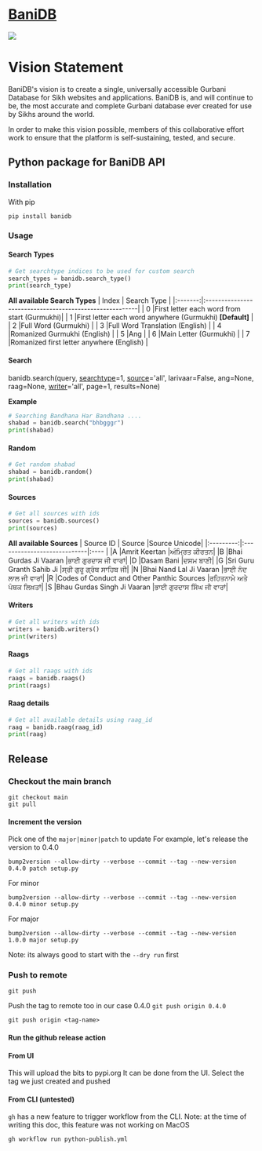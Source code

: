 # [BaniDB](https://pypi.org/user/KhalisFoundation/)
[![](bdb.svg)](http://banidb.com)

# Vision Statement

BaniDB's vision is to create a single, universally accessible Gurbani Database for Sikh websites and applications. BaniDB is, and will continue to be, the most accurate and complete Gurbani database ever created for use by Sikhs around the world.

In order to make this vision possible, members of this collaborative effort work to ensure that the platform is self-sustaining, tested, and secure.

## Python package for BaniDB API

### Installation
With pip
```
pip install banidb
```

### **Usage**

#### **Search Types**
```python
# Get searchtype indices to be used for custom search
search_types = banidb.search_type()
print(search_type)
```

**All available Search Types**
| Index   | Search Type                                             |
|:-------:|:--------------------------------------------------------|
|    0    |First letter each word from start (Gurmukhi)|
|    1    |First letter each word anywhere (Gurmukhi) **[Default]** |
|    2    |Full Word (Gurmukhi)                                     |
|    3    |Full Word Translation (English)                          |
|    4    |Romanized Gurmukhi (English)                             |
|    5    |Ang                                                      |
|    6    |Main Letter (Gurmukhi)                                   |
|    7    |Romanized first letter anywhere (English)                |


#### **Search**

banidb.search(query, [searchtype](https://github.com/MySmilingTurban/banidb-api-python/blob/docs/README.md#search-types)=1, [source](https://github.com/MySmilingTurban/banidb-api-python/blob/docs/README.md#sources)='all', larivaar=False, ang=None, raag=None, [writer](https://github.com/MySmilingTurban/banidb-api-python/blob/docs/README.md#writers)='all', page=1, results=None)


**Example**
```python
# Searching Bandhana Har Bandhana ....
shabad = banidb.search("bhbgggr")
print(shabad)
```

#### **Random**
```python
# Get random shabad
shabad = banidb.random()
print(shabad)
```

#### **Sources**
```python
# Get all sources with ids
sources = banidb.sources()
print(sources)
```
**All available Sources**
| Source ID | Source                      |Source Unicode|
|:---------:|:----------------------------|:---- |
|A          |Amrit Keertan                |ਅੰਮ੍ਰਿਤ ਕੀਰਤਨ|
|B          |Bhai Gurdas Ji Vaaran        |ਭਾਈ ਗੁਰਦਾਸ ਜੀ ਵਾਰਾਂ|
|D          |Dasam Bani                   |ਦਸਮ ਬਾਣੀ|
|G          |Sri Guru Granth Sahib Ji     |ਸ੍ਰੀ ਗੁਰੂ ਗ੍ਰੰਥ ਸਾਹਿਬ ਜੀ|
|N          |Bhai Nand Lal Ji Vaaran      |ਭਾਈ ਨੰਦ ਲਾਲ ਜੀ ਵਾਰਾਂ|
|R          |Codes of Conduct and Other Panthic Sources |ਰਹਿਤਨਾਮੇ ਅਤੇ ਪੰਥਕ ਲਿਖ਼ਤਾਂ|
|S          |Bhau Gurdas Singh Ji Vaaran  |ਭਾਈ ਗੁਰਦਾਸ ਸਿੰਘ ਜੀ ਵਾਰਾਂ|


#### **Writers**
```python
# Get all writers with ids
writers = banidb.writers()
print(writers)
```

#### **Raags**
```python
# Get all raags with ids
raags = banidb.raags()
print(raags)
```

#### **Raag details**
```python
# Get all available details using raag_id
raag = banidb.raag(raag_id)
print(raag)
```

## Release
### Checkout the main branch
``` 
git checkout main
git pull
```

#### Increment the version 

Pick one of the `major|minor|patch` to update 
For example, let's release the version to 0.4.0

```
bump2version --allow-dirty --verbose --commit --tag --new-version 0.4.0 patch setup.py
```

For minor
``` 
bump2version --allow-dirty --verbose --commit --tag --new-version 0.4.0 minor setup.py

```

For major
```  
bump2version --allow-dirty --verbose --commit --tag --new-version 1.0.0 major setup.py

```

Note: its always good to start with the `--dry run` first

### Push to remote
```
git push

```
Push the tag to remote too
in our case 0.4.0 `git push origin 0.4.0`
```
git push origin <tag-name>
```

#### Run the github release action

#### From UI
This will upload the bits to pypi.org
It can be done from the UI. Select the tag we just created and pushed

#### From CLI (untested)
`gh` has a new feature to trigger workflow from the CLI. 
Note: at the time of writing this doc, this feature was not working on MacOS 
``` 
gh workflow run python-publish.yml
```

